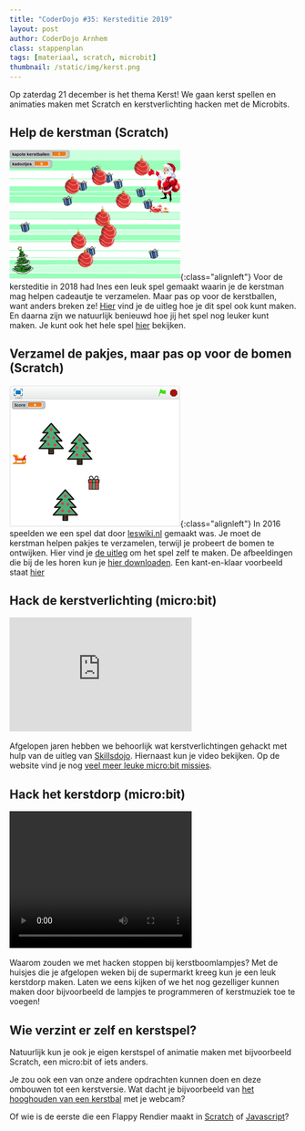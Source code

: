 ```yaml
---
title: "CoderDojo #35: Kersteditie 2019"
layout: post
author: CoderDojo Arnhem
class: stappenplan
tags: [materiaal, scratch, microbit]
thumbnail: /static/img/kerst.png
---
```


Op zaterdag 21 december is het thema Kerst! We gaan kerst spellen en animaties maken met Scratch en kerstverlichting hacken met de Microbits.

## Help de kerstman (Scratch)

[![Kerstspel 2018](/static/img/kerstspel-300x228.png)](/2018/12/15/scratch-kerstspel){:class="alignleft"} Voor de kersteditie in 2018 had Ines een leuk spel gemaakt waarin je de kerstman mag helpen cadeautje te verzamelen. Maar pas op voor de kerstballen, want anders breken ze!
[Hier](/2018/12/15/scratch-kerstspel) vind je de uitleg hoe je dit spel ook kunt maken. En daarna zijn we natuurlijk benieuwd hoe jij het spel nog leuker kunt maken.
Je kunt ook het hele spel [hier](https://scratch.mit.edu/projects/266961980/#player) bekijken.

## Verzamel de pakjes, maar pas op voor de bomen (Scratch)

[![Kerstspel 2016](/static/img/scratchles-kerstmisspel2016.png)](/static/pdf/Scratch-Kerstspel.pdf){:class="alignleft"} In 2016 speelden we een spel dat door [leswiki.nl](https://www.leswiki.nl/themas-en-projecten/scratchles-een-kerstspel-maken) gemaakt was. Je moet de kerstman helpen pakjes te verzamelen, terwijl je probeert de bomen te ontwijken.
Hier vind je [de uitleg](/static/pdf/Scratch-Kerstspel.pdf) om het spel zelf te maken. De afbeeldingen die bij de les horen kun je [hier downloaden](https://www.dropbox.com/s/md7ci770j367g6a/Scratch%20Kerstles%20afbeeldingen.zip?dl=0).
Een kant-en-klaar voorbeeld staat [hier](https://scratch.mit.edu/projects/91302807)

## Hack de kerstverlichting (micro:bit)

<iframe class="alignleft" width="320" height="200" src="https://www.youtube.com/embed/6-4fUOL15W0" frameborder="0" allow="accelerometer; autoplay; encrypted-media; gyroscope; picture-in-picture" allowfullscreen></iframe>

Afgelopen jaren hebben we behoorlijk wat kerstverlichtingen gehackt met hulp van de uitleg van [Skillsdojo](https://www.skillsdojo.nl/). Hiernaast kun je video bekijken. Op de website vind je nog [veel meer leuke micro:bit missies](https://www.skillsdojo.nl/microcomputer-uitvinden/).

## Hack het kerstdorp (micro:bit)

<video width="320" height="240" controls class="alignleft">
  <source src="/static/mp4/kerstdorp.mp4" type="video/mp4">
</video>

Waarom zouden we met hacken stoppen bij kerstboomlampjes? Met de huisjes die je afgelopen weken bij de supermarkt kreeg kun je een leuk kerstdorp maken. Laten we eens kijken of we het nog gezelliger kunnen maken door bijvoorbeeld de lampjes te programmeren of kerstmuziek toe te voegen!

## Wie verzint er zelf en kerstspel?

Natuurlijk kun je ook je eigen kerstspel of animatie maken met bijvoorbeeld Scratch, een micro:bit of iets anders.

Je zou ook een van onze andere opdrachten kunnen doen en deze ombouwen tot een kerstversie. Wat dacht je bijvoorbeeld van [het hooghouden van een kerstbal](https://coderdojo-arnhem.github.io/2017/05/20/scratch-hooghouden.html) met je webcam?

Of wie is de eerste die een Flappy Rendier maakt in [Scratch](https://coderdojo-arnhem.github.io/2017/09/16/scratch-flappybird.html) of [Javascript](/2017/09/16/javascript-flappybird)?
